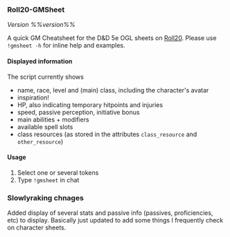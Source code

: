 ### Roll20-GMSheet
*Version %%version%%*

A quick GM Cheatsheet for the D&D 5e OGL sheets on [Roll20](http://roll20.net).
Please use `!gmsheet -h` for inline help and examples.

#### Displayed information

The script currently shows

- name, race, level and (main) class, including the character's avatar
- inspiration!
- HP, also indicating temporary hitpoints and injuries
- speed, passive perception, initiative bonus
- main abilities + modifiers
- available spell slots
- class resources (as stored in the attributes `class_resource` and `other_resource`)

#### Usage

1. Select one or several tokens
2. Type `!gmsheet` in chat




### Slowlyraking chnages

Added display of several stats and passive info (passives, proficiencies, etc) to display. Basically just updated to add some things I frequently check on character sheets.
